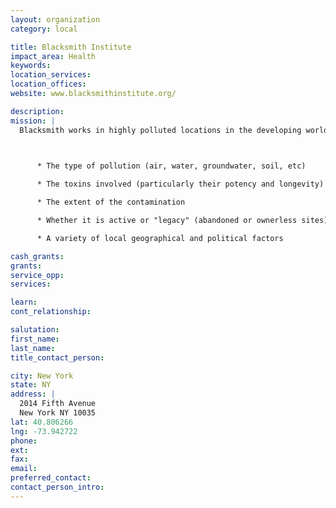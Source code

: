 ```yaml
---
layout: organization
category: local

title: Blacksmith Institute
impact_area: Health
keywords: 
location_services: 
location_offices: 
website: www.blacksmithinstitute.org/

description: 
mission: |
  Blacksmith works in highly polluted locations in the developing world with the intent of mitigating human health risks from pollution. Solutions to pollution problems vary according to each site and include factors such as:

  

      * The type of pollution (air, water, groundwater, soil, etc)

      * The toxins involved (particularly their potency and longevity)

      * The extent of the contamination

      * Whether it is active or "legacy" (abandoned or ownerless sites)

      * A variety of local geographical and political factors

cash_grants: 
grants: 
service_opp: 
services: 

learn: 
cont_relationship: 

salutation: 
first_name: 
last_name: 
title_contact_person: 

city: New York
state: NY
address: |
  2014 Fifth Avenue     
  New York NY 10035
lat: 40.806266
lng: -73.942722
phone: 
ext: 
fax: 
email: 
preferred_contact: 
contact_person_intro: 
---
```

